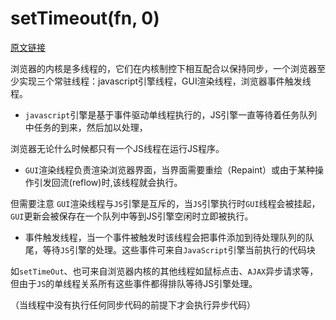 # setTimeout(fn, 0)

[原文链接](https://www.cnblogs.com/silin6/p/4333999.html)

浏览器的内核是多线程的，它们在内核制控下相互配合以保持同步，一个浏览器至少实现三个常驻线程：javascript引擎线程，GUI渲染线程，浏览器事件触发线程。

* `javascript`引擎是基于事件驱动单线程执行的，JS引擎一直等待着任务队列中任务的到来，然后加以处理，

浏览器无论什么时候都只有一个JS线程在运行JS程序。

* `GUI`渲染线程负责渲染浏览器界面，当界面需要重绘（Repaint）或由于某种操作引发回流(reflow)时,该线程就会执行。

但需要注意 `GUI`渲染线程与`JS`引擎是互斥的，当`JS`引擎执行时`GUI`线程会被挂起，`GUI`更新会被保存在一个队列中等到JS引擎空闲时立即被执行。

* 事件触发线程，当一个事件被触发时该线程会把事件添加到待处理队列的队尾，等待`JS`引擎的处理。这些事件可来自`JavaScript`引擎当前执行的代码块

如`setTimeOut`、也可来自浏览器内核的其他线程如鼠标点击、`AJAX`异步请求等，但由于`JS`的单线程关系所有这些事件都得排队等待JS引擎处理。

（当线程中没有执行任何同步代码的前提下才会执行异步代码）

